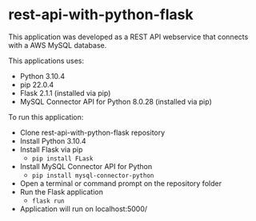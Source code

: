 # rest-api-with-python-flask
This application was developed as a REST API webservice that connects with a AWS MySQL database.

This applications uses:
- Python 3.10.4
- pip 22.0.4
- Flask 2.1.1 (installed via pip)
- MySQL Connector API for Python 8.0.28 (installed via pip)

To run this application:
- Clone rest-api-with-python-flask repository
- Install Python 3.10.4
- Install Flask via pip
  - `pip install FLask`
- Install MySQL Connector API for Python
  - `pip install mysql-connector-python`
- Open a terminal or command prompt on the repository folder
- Run the Flask application
  - `flask run`
- Application will run on localhost:5000/
